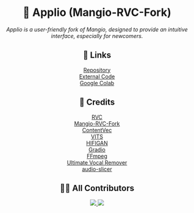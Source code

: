 <div align="center">
  <h1>🍏 Applio (Mangio-RVC-Fork)</h1>
  <p>
    <em>Applio is a user-friendly fork of Mangio, designed to provide an intuitive interface, especially for newcomers.</em>
  </p>
</div>

<div align="center">
  <h2>🔗 Links</h2>
</div>

<div align="center">
  <a href="https://github.com/IAHispano/Applio-RVC-Fork">Repository</a>
  <br>
  <a href="https://github.com/IAHispano/externalcolabcode">External Code</a>
  <br>
   <a href="https://colab.research.google.com/drive/157pUQep6txJOYModYFqvz_5OJajeh7Ii?usp=sharing">Google Colab</a>
</div>

<div align="center">
  <h2>🙌 Credits</h2>
</div>

<div align="center">
  <a href="https://github.com/RVC-Project/Retrieval-based-Voice-Conversion-WebUI">RVC</a>
  <br>
  <a href="https://github.com/Mangio621/Mangio-RVC-Fork">Mangio-RVC-Fork</a>
  <br>
  <a href="https://github.com/auspicious3000/contentvec/">ContentVec</a>
  <br>
  <a href="https://github.com/jaywalnut310/vits">VITS</a>
  <br>
  <a href="https://github.com/jik876/hifi-gan">HIFIGAN</a>
  <br>
  <a href="https://github.com/gradio-app/gradio">Gradio</a>
  <br>
  <a href="https://github.com/FFmpeg/FFmpeg">FFmpeg</a>
  <br>
  <a href="https://github.com/Anjok07/ultimatevocalremovergui">Ultimate Vocal Remover</a>
  <br>
  <a href="https://github.com/openvpi/audio-slicer">audio-slicer</a>
</div>

<div align="center">
  <h2>👨‍💻 All Contributors</h2>
</div>

<div align="center">
  <a href="https://github.com/liujing04/Retrieval-based-Voice-Conversion-WebUI/graphs/contributors" target="_blank">
    <img src="https://contrib.rocks/image?repo=IAHispano/Applio-RVC-Fork" />
    <img src="https://contrib.rocks/image?repo=liujing04/Retrieval-based-Voice-Conversion-WebUI" />
  </a>
</div>
